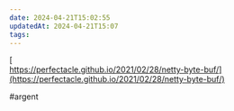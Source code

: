 ```yaml
---
date: 2024-04-21T15:02:55
updatedAt: 2024-04-21T15:07
tags: 
---
```

[  
https://perfectacle.github.io/2021/02/28/netty-byte-buf/](https://perfectacle.github.io/2021/02/28/netty-byte-buf/)

#argent 